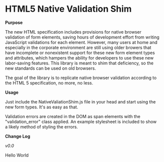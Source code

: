 HTML5 Native Validation Shim
======================

**Purpose**

The new HTML specification includes provisions for native browser validation of
form elements, saving hours of development effort from writing JavaScript
validations for each element.  However, many users at home and especially
in the corporate environment are still using older browers that have incomplete
or nonexistent support for these new form element types and attributes,
which hampers the ability for developers to use these new labor-saving
features.  This library is meant to shim that deficiency, so the new standards
can be used on old browsers.

The goal of the library is to replicate native browser validation according to
the HTML 5 specification, no more, no less.

**Usage**

Just include the NativeValiationShim.js file in your head and start using the
new form types.  It's as easy as that.

Validation errors are created in the DOM as span elements with the
"validation_error" class applied. An example stylesheet is included to
show a likely method of styling the errors.

**Change Log**

*v0.0*

Hello World
